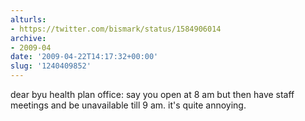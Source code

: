 ```yaml
---
alturls:
- https://twitter.com/bismark/status/1584906014
archive:
- 2009-04
date: '2009-04-22T14:17:32+00:00'
slug: '1240409852'
---
```


dear byu health plan office: say you open at 8 am but then have staff meetings and be unavailable till 9 am. it's quite annoying.

